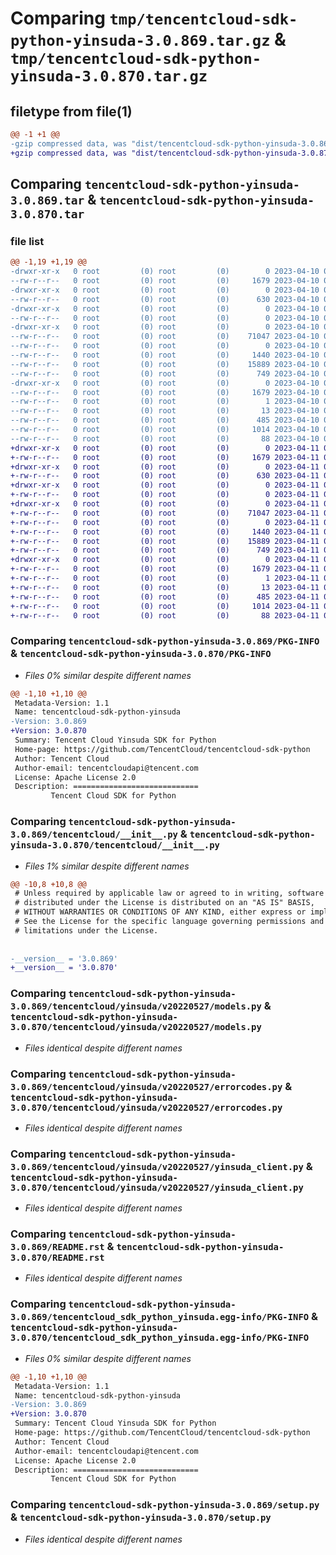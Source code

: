 # Comparing `tmp/tencentcloud-sdk-python-yinsuda-3.0.869.tar.gz` & `tmp/tencentcloud-sdk-python-yinsuda-3.0.870.tar.gz`

## filetype from file(1)

```diff
@@ -1 +1 @@
-gzip compressed data, was "dist/tencentcloud-sdk-python-yinsuda-3.0.869.tar", last modified: Mon Apr 10 03:18:59 2023, max compression
+gzip compressed data, was "dist/tencentcloud-sdk-python-yinsuda-3.0.870.tar", last modified: Tue Apr 11 04:04:36 2023, max compression
```

## Comparing `tencentcloud-sdk-python-yinsuda-3.0.869.tar` & `tencentcloud-sdk-python-yinsuda-3.0.870.tar`

### file list

```diff
@@ -1,19 +1,19 @@
-drwxr-xr-x   0 root         (0) root         (0)        0 2023-04-10 03:18:59.000000 tencentcloud-sdk-python-yinsuda-3.0.869/
--rw-r--r--   0 root         (0) root         (0)     1679 2023-04-10 03:18:59.000000 tencentcloud-sdk-python-yinsuda-3.0.869/PKG-INFO
-drwxr-xr-x   0 root         (0) root         (0)        0 2023-04-10 03:18:59.000000 tencentcloud-sdk-python-yinsuda-3.0.869/tencentcloud/
--rw-r--r--   0 root         (0) root         (0)      630 2023-04-10 03:18:59.000000 tencentcloud-sdk-python-yinsuda-3.0.869/tencentcloud/__init__.py
-drwxr-xr-x   0 root         (0) root         (0)        0 2023-04-10 03:18:59.000000 tencentcloud-sdk-python-yinsuda-3.0.869/tencentcloud/yinsuda/
--rw-r--r--   0 root         (0) root         (0)        0 2023-04-10 03:18:59.000000 tencentcloud-sdk-python-yinsuda-3.0.869/tencentcloud/yinsuda/__init__.py
-drwxr-xr-x   0 root         (0) root         (0)        0 2023-04-10 03:18:59.000000 tencentcloud-sdk-python-yinsuda-3.0.869/tencentcloud/yinsuda/v20220527/
--rw-r--r--   0 root         (0) root         (0)    71047 2023-04-10 03:18:59.000000 tencentcloud-sdk-python-yinsuda-3.0.869/tencentcloud/yinsuda/v20220527/models.py
--rw-r--r--   0 root         (0) root         (0)        0 2023-04-10 03:18:59.000000 tencentcloud-sdk-python-yinsuda-3.0.869/tencentcloud/yinsuda/v20220527/__init__.py
--rw-r--r--   0 root         (0) root         (0)     1440 2023-04-10 03:18:59.000000 tencentcloud-sdk-python-yinsuda-3.0.869/tencentcloud/yinsuda/v20220527/errorcodes.py
--rw-r--r--   0 root         (0) root         (0)    15889 2023-04-10 03:18:59.000000 tencentcloud-sdk-python-yinsuda-3.0.869/tencentcloud/yinsuda/v20220527/yinsuda_client.py
--rw-r--r--   0 root         (0) root         (0)      749 2023-04-10 03:18:59.000000 tencentcloud-sdk-python-yinsuda-3.0.869/README.rst
-drwxr-xr-x   0 root         (0) root         (0)        0 2023-04-10 03:18:59.000000 tencentcloud-sdk-python-yinsuda-3.0.869/tencentcloud_sdk_python_yinsuda.egg-info/
--rw-r--r--   0 root         (0) root         (0)     1679 2023-04-10 03:18:59.000000 tencentcloud-sdk-python-yinsuda-3.0.869/tencentcloud_sdk_python_yinsuda.egg-info/PKG-INFO
--rw-r--r--   0 root         (0) root         (0)        1 2023-04-10 03:18:59.000000 tencentcloud-sdk-python-yinsuda-3.0.869/tencentcloud_sdk_python_yinsuda.egg-info/dependency_links.txt
--rw-r--r--   0 root         (0) root         (0)       13 2023-04-10 03:18:59.000000 tencentcloud-sdk-python-yinsuda-3.0.869/tencentcloud_sdk_python_yinsuda.egg-info/top_level.txt
--rw-r--r--   0 root         (0) root         (0)      485 2023-04-10 03:18:59.000000 tencentcloud-sdk-python-yinsuda-3.0.869/tencentcloud_sdk_python_yinsuda.egg-info/SOURCES.txt
--rw-r--r--   0 root         (0) root         (0)     1014 2023-04-10 03:18:59.000000 tencentcloud-sdk-python-yinsuda-3.0.869/setup.py
--rw-r--r--   0 root         (0) root         (0)       88 2023-04-10 03:18:59.000000 tencentcloud-sdk-python-yinsuda-3.0.869/setup.cfg
+drwxr-xr-x   0 root         (0) root         (0)        0 2023-04-11 04:04:36.000000 tencentcloud-sdk-python-yinsuda-3.0.870/
+-rw-r--r--   0 root         (0) root         (0)     1679 2023-04-11 04:04:36.000000 tencentcloud-sdk-python-yinsuda-3.0.870/PKG-INFO
+drwxr-xr-x   0 root         (0) root         (0)        0 2023-04-11 04:04:36.000000 tencentcloud-sdk-python-yinsuda-3.0.870/tencentcloud/
+-rw-r--r--   0 root         (0) root         (0)      630 2023-04-11 04:04:36.000000 tencentcloud-sdk-python-yinsuda-3.0.870/tencentcloud/__init__.py
+drwxr-xr-x   0 root         (0) root         (0)        0 2023-04-11 04:04:36.000000 tencentcloud-sdk-python-yinsuda-3.0.870/tencentcloud/yinsuda/
+-rw-r--r--   0 root         (0) root         (0)        0 2023-04-11 04:04:36.000000 tencentcloud-sdk-python-yinsuda-3.0.870/tencentcloud/yinsuda/__init__.py
+drwxr-xr-x   0 root         (0) root         (0)        0 2023-04-11 04:04:36.000000 tencentcloud-sdk-python-yinsuda-3.0.870/tencentcloud/yinsuda/v20220527/
+-rw-r--r--   0 root         (0) root         (0)    71047 2023-04-11 04:04:36.000000 tencentcloud-sdk-python-yinsuda-3.0.870/tencentcloud/yinsuda/v20220527/models.py
+-rw-r--r--   0 root         (0) root         (0)        0 2023-04-11 04:04:36.000000 tencentcloud-sdk-python-yinsuda-3.0.870/tencentcloud/yinsuda/v20220527/__init__.py
+-rw-r--r--   0 root         (0) root         (0)     1440 2023-04-11 04:04:36.000000 tencentcloud-sdk-python-yinsuda-3.0.870/tencentcloud/yinsuda/v20220527/errorcodes.py
+-rw-r--r--   0 root         (0) root         (0)    15889 2023-04-11 04:04:36.000000 tencentcloud-sdk-python-yinsuda-3.0.870/tencentcloud/yinsuda/v20220527/yinsuda_client.py
+-rw-r--r--   0 root         (0) root         (0)      749 2023-04-11 04:04:36.000000 tencentcloud-sdk-python-yinsuda-3.0.870/README.rst
+drwxr-xr-x   0 root         (0) root         (0)        0 2023-04-11 04:04:36.000000 tencentcloud-sdk-python-yinsuda-3.0.870/tencentcloud_sdk_python_yinsuda.egg-info/
+-rw-r--r--   0 root         (0) root         (0)     1679 2023-04-11 04:04:36.000000 tencentcloud-sdk-python-yinsuda-3.0.870/tencentcloud_sdk_python_yinsuda.egg-info/PKG-INFO
+-rw-r--r--   0 root         (0) root         (0)        1 2023-04-11 04:04:36.000000 tencentcloud-sdk-python-yinsuda-3.0.870/tencentcloud_sdk_python_yinsuda.egg-info/dependency_links.txt
+-rw-r--r--   0 root         (0) root         (0)       13 2023-04-11 04:04:36.000000 tencentcloud-sdk-python-yinsuda-3.0.870/tencentcloud_sdk_python_yinsuda.egg-info/top_level.txt
+-rw-r--r--   0 root         (0) root         (0)      485 2023-04-11 04:04:36.000000 tencentcloud-sdk-python-yinsuda-3.0.870/tencentcloud_sdk_python_yinsuda.egg-info/SOURCES.txt
+-rw-r--r--   0 root         (0) root         (0)     1014 2023-04-11 04:04:36.000000 tencentcloud-sdk-python-yinsuda-3.0.870/setup.py
+-rw-r--r--   0 root         (0) root         (0)       88 2023-04-11 04:04:36.000000 tencentcloud-sdk-python-yinsuda-3.0.870/setup.cfg
```

### Comparing `tencentcloud-sdk-python-yinsuda-3.0.869/PKG-INFO` & `tencentcloud-sdk-python-yinsuda-3.0.870/PKG-INFO`

 * *Files 0% similar despite different names*

```diff
@@ -1,10 +1,10 @@
 Metadata-Version: 1.1
 Name: tencentcloud-sdk-python-yinsuda
-Version: 3.0.869
+Version: 3.0.870
 Summary: Tencent Cloud Yinsuda SDK for Python
 Home-page: https://github.com/TencentCloud/tencentcloud-sdk-python
 Author: Tencent Cloud
 Author-email: tencentcloudapi@tencent.com
 License: Apache License 2.0
 Description: ============================
         Tencent Cloud SDK for Python
```

### Comparing `tencentcloud-sdk-python-yinsuda-3.0.869/tencentcloud/__init__.py` & `tencentcloud-sdk-python-yinsuda-3.0.870/tencentcloud/__init__.py`

 * *Files 1% similar despite different names*

```diff
@@ -10,8 +10,8 @@
 # Unless required by applicable law or agreed to in writing, software
 # distributed under the License is distributed on an "AS IS" BASIS,
 # WITHOUT WARRANTIES OR CONDITIONS OF ANY KIND, either express or implied.
 # See the License for the specific language governing permissions and
 # limitations under the License.
 
 
-__version__ = '3.0.869'
+__version__ = '3.0.870'
```

### Comparing `tencentcloud-sdk-python-yinsuda-3.0.869/tencentcloud/yinsuda/v20220527/models.py` & `tencentcloud-sdk-python-yinsuda-3.0.870/tencentcloud/yinsuda/v20220527/models.py`

 * *Files identical despite different names*

### Comparing `tencentcloud-sdk-python-yinsuda-3.0.869/tencentcloud/yinsuda/v20220527/errorcodes.py` & `tencentcloud-sdk-python-yinsuda-3.0.870/tencentcloud/yinsuda/v20220527/errorcodes.py`

 * *Files identical despite different names*

### Comparing `tencentcloud-sdk-python-yinsuda-3.0.869/tencentcloud/yinsuda/v20220527/yinsuda_client.py` & `tencentcloud-sdk-python-yinsuda-3.0.870/tencentcloud/yinsuda/v20220527/yinsuda_client.py`

 * *Files identical despite different names*

### Comparing `tencentcloud-sdk-python-yinsuda-3.0.869/README.rst` & `tencentcloud-sdk-python-yinsuda-3.0.870/README.rst`

 * *Files identical despite different names*

### Comparing `tencentcloud-sdk-python-yinsuda-3.0.869/tencentcloud_sdk_python_yinsuda.egg-info/PKG-INFO` & `tencentcloud-sdk-python-yinsuda-3.0.870/tencentcloud_sdk_python_yinsuda.egg-info/PKG-INFO`

 * *Files 0% similar despite different names*

```diff
@@ -1,10 +1,10 @@
 Metadata-Version: 1.1
 Name: tencentcloud-sdk-python-yinsuda
-Version: 3.0.869
+Version: 3.0.870
 Summary: Tencent Cloud Yinsuda SDK for Python
 Home-page: https://github.com/TencentCloud/tencentcloud-sdk-python
 Author: Tencent Cloud
 Author-email: tencentcloudapi@tencent.com
 License: Apache License 2.0
 Description: ============================
         Tencent Cloud SDK for Python
```

### Comparing `tencentcloud-sdk-python-yinsuda-3.0.869/setup.py` & `tencentcloud-sdk-python-yinsuda-3.0.870/setup.py`

 * *Files identical despite different names*

